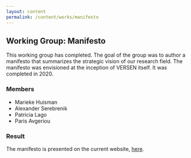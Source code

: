 ```yaml
---
layout: content
permalink: /content/works/manifesto
---
```


## Working Group: Manifesto

This working group has completed. The goal of the group was to author a manifesto that summarizes the strategic vision of our research field. The manifesto was envisioned at the inception of VERSEN itself. It was completed in 2020.


### Members

* Marieke Huisman 
* Alexander Serebrenik
* Patricia Lago 
* Paris Avgeriou

### Result

The manifesto is presented on the current website, [here](/contents/manifesto).
